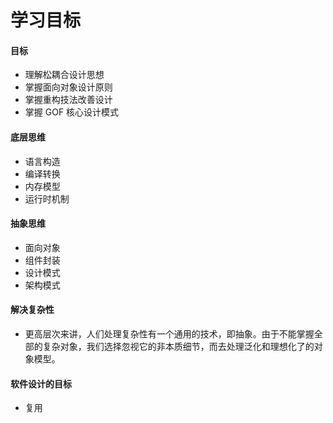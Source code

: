 # 学习目标

#### 目标
* 理解松耦合设计思想
* 掌握面向对象设计原则
* 掌握重构技法改善设计
* 掌握 GOF 核心设计模式

#### 底层思维
* 语言构造
* 编译转换
* 内存模型
* 运行时机制

#### 抽象思维
* 面向对象
* 组件封装
* 设计模式
* 架构模式

#### 解决复杂性
* 更高层次来讲，人们处理复杂性有一个通用的技术，即抽象。由于不能掌握全部的复杂对象，我们选择忽视它的非本质细节，而去处理泛化和理想化了的对象模型。

#### 软件设计的目标
* 复用

